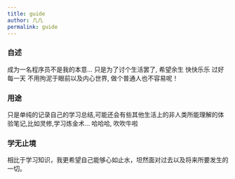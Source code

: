 ```yaml
---
title: guide
author: 凢凢
permalink: guide
---
```

 
 ### 自述

 成为一名程序员不是我的本意... 只是为了讨个生活罢了, 希望余生 快快乐乐 过好每一天 不用拘泥于眼前以及内心世界, 做个普通人也不容易呢！

 ### 用途

 只是单纯的记录自己的学习总结,可能还会有些其他生活上的非人类所能理解的体验笔记,比如灵修,学习炼金术...
 哈哈哈, 吹吹牛啦

 ### 学无止境

相比于学习知识，我更希望自己能够心如止水，坦然面对过去以及将来所要发生的一切。
